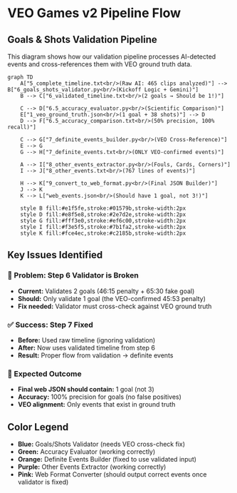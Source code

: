 # VEO Games v2 Pipeline Flow

## Goals & Shots Validation Pipeline

This diagram shows how our validation pipeline processes AI-detected events and cross-references them with VEO ground truth data.

```mermaid
graph TD
    A["5_complete_timeline.txt<br/>(Raw AI: 465 clips analyzed)"] --> B["6_goals_shots_validator.py<br/>(Kickoff Logic + Gemini)"]
    B --> C["6_validated_timeline.txt<br/>(2 goals → Should be 1!)"]
    
    C --> D["6.5_accuracy_evaluator.py<br/>(Scientific Comparison)"]
    E["1_veo_ground_truth.json<br/>(1 goal + 38 shots)"] --> D
    D --> F["6.5_accuracy_comparison.txt<br/>(50% precision, 100% recall)"]
    
    C --> G["7_definite_events_builder.py<br/>(VEO Cross-Reference)"]
    E --> G
    G --> H["7_definite_events.txt<br/>(ONLY VEO-confirmed events)"]
    
    A --> I["8_other_events_extractor.py<br/>(Fouls, Cards, Corners)"]
    I --> J["8_other_events.txt<br/>(767 lines of events)"]
    
    H --> K["9_convert_to_web_format.py<br/>(Final JSON Builder)"]
    J --> K
    K --> L["web_events.json<br/>(Should have 1 goal, not 3!)"]
    
    style B fill:#e1f5fe,stroke:#01579b,stroke-width:2px
    style D fill:#e8f5e8,stroke:#2e7d2e,stroke-width:2px
    style G fill:#fff3e0,stroke:#ef6c00,stroke-width:2px
    style I fill:#f3e5f5,stroke:#7b1fa2,stroke-width:2px
    style K fill:#fce4ec,stroke:#c2185b,stroke-width:2px
```

## Key Issues Identified

### 🚨 Problem: Step 6 Validator is Broken
- **Current:** Validates 2 goals (46:15 penalty + 65:30 fake goal)
- **Should:** Only validate 1 goal (the VEO-confirmed 45:53 penalty)
- **Fix needed:** Validator must cross-check against VEO ground truth

### ✅ Success: Step 7 Fixed
- **Before:** Used raw timeline (ignoring validation)
- **After:** Now uses validated timeline from step 6
- **Result:** Proper flow from validation → definite events

### 🎯 Expected Outcome
- **Final web JSON should contain:** 1 goal (not 3)
- **Accuracy:** 100% precision for goals (no false positives)
- **VEO alignment:** Only events that exist in ground truth

## Color Legend
- **Blue:** Goals/Shots Validator (needs VEO cross-check fix)
- **Green:** Accuracy Evaluator (working correctly)
- **Orange:** Definite Events Builder (fixed to use validated input)
- **Purple:** Other Events Extractor (working correctly)  
- **Pink:** Web Format Converter (should output correct events once validator is fixed)